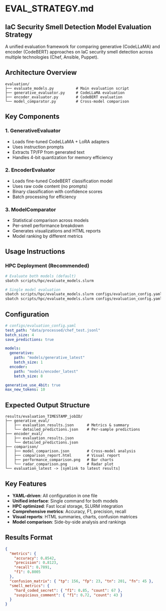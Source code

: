 # EVAL_STRATEGY.md

## IaC Security Smell Detection Model Evaluation Strategy

A unified evaluation framework for comparing generative (CodeLLaMA) and encoder (CodeBERT) approaches on IaC security smell detection across multiple technologies (Chef, Ansible, Puppet).

## Architecture Overview

```
evaluation/
├── evaluate_models.py          # Main evaluation script
├── generative_evaluator.py     # CodeLLaMA evaluation
├── encoder_evaluator.py        # CodeBERT evaluation
└── model_comparator.py         # Cross-model comparison
```

## Key Components

### 1. GenerativeEvaluator

- Loads fine-tuned CodeLLaMA + LoRA adapters
- Uses instruction prompts
- Extracts TP/FP from generated text
- Handles 4-bit quantization for memory efficiency

### 2. EncoderEvaluator

- Loads fine-tuned CodeBERT classification model
- Uses raw code content (no prompts)
- Binary classification with confidence scores
- Batch processing for efficiency

### 3. ModelComparator

- Statistical comparison across models
- Per-smell performance breakdown
- Generates visualizations and HTML reports
- Model ranking by different metrics

## Usage Instructions

### HPC Deployment (Recommended)

```bash
# Evaluate both models (default)
sbatch scripts/hpc/evaluate_models.slurm

# Single model evaluation
sbatch scripts/hpc/evaluate_models.slurm configs/evaluation_config.yaml generative
sbatch scripts/hpc/evaluate_models.slurm configs/evaluation_config.yaml encoder
```

## Configuration

```yaml
# configs/evaluation_config.yaml
test_path: "data/processed/chef_test.jsonl"
batch_size: 4
save_predictions: true

models:
  generative:
    path: "models/generative_latest"
    batch_size: 1
  encoder:
    path: "models/encoder_latest"
    batch_size: 8

generative_use_4bit: true
max_new_tokens: 10
```

## Expected Output Structure

```
results/evaluation_TIMESTAMP_jobID/
├── generative_eval/
│   ├── evaluation_results.json      # Metrics & summary
│   └── detailed_predictions.json    # Per-sample predictions
├── encoder_eval/
│   ├── evaluation_results.json
│   └── detailed_predictions.json
├── comparison/
│   ├── model_comparison.json        # Cross-model analysis
│   ├── comparison_report.html       # Visual report
│   ├── performance_comparison.png   # Bar charts
│   └── radar_comparison.png         # Radar plot
└── evaluation_latest -> [symlink to latest results]
```

## Key Features

- **YAML-driven**: All configuration in one file
- **Unified interface**: Single command for both models
- **HPC optimized**: Fast local storage, SLURM integration
- **Comprehensive metrics**: Accuracy, F1, precision, recall
- **Visual reports**: HTML summaries, charts, confusion matrices
- **Model comparison**: Side-by-side analysis and rankings

## Results Format

```json
{
  "metrics": {
    "accuracy": 0.8542,
    "precision": 0.8123,
    "recall": 0.7891,
    "f1": 0.8005
  },
  "confusion_matrix": { "tp": 156, "fp": 23, "tn": 201, "fn": 45 },
  "smell_metrics": {
    "hard_coded_secret": { "f1": 0.85, "count": 67 },
    "suspicious_comment": { "f1": 0.72, "count": 43 }
  }
}
```
